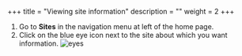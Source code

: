 +++
title = "Viewing site information"
description = ""
weight = 2
+++

1.	Go to **Sites** in the navigation menu at left of the home page. 
2.	Click on the blue eye icon next to the site about which you want information.
![eyes](https://agrofims.github.io/helpdocs/images/eyes.png"image") 